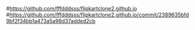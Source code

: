 
#https://github.com/fffdddsss/flipkartclone2.github.io
#https://github.com/fffdddsss/flipkartclone2.github.io/commit/2389635bfd9bf2f34bb1a473a5a98d37added2cb

